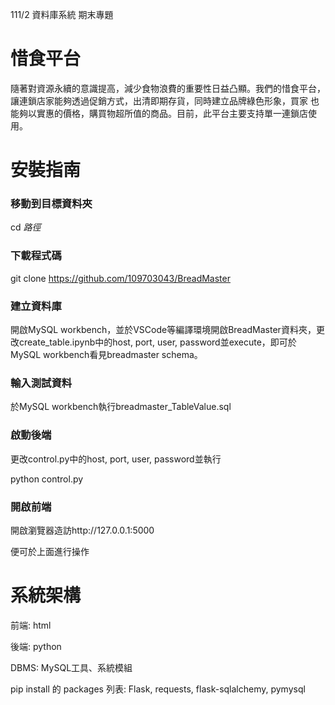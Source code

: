 111/2 資料庫系統 期末專題
# 惜食平台
隨著對資源永續的意識提高，減少食物浪費的重要性日益凸顯。我們的惜食平台，讓連鎖店家能夠透過促銷方式，出清即期存貨，同時建立品牌綠色形象，買家
也能夠以實惠的價格，購買物超所值的商品。目前，此平台主要支持單一連鎖店使用。

# 安裝指南
### 移動到目標資料夾
cd _路徑_
### 下載程式碼
git clone https://github.com/109703043/BreadMaster
### 建立資料庫
開啟MySQL workbench，並於VSCode等編譯環境開啟BreadMaster資料夾，更改create_table.ipynb中的host, port, user, password並execute，即可於MySQL workbench看見breadmaster schema。
### 輸入測試資料
於MySQL workbench執行breadmaster_TableValue.sql
### 啟動後端
更改control.py中的host, port, user, password並執行

python control.py
### 開啟前端
開啟瀏覽器造訪http://127.0.0.1:5000

便可於上面進行操作

# 系統架構
前端: html

後端: python

DBMS: MySQL工具、系統模組

pip install 的 packages 列表: Flask, requests, flask-sqlalchemy, pymysql
